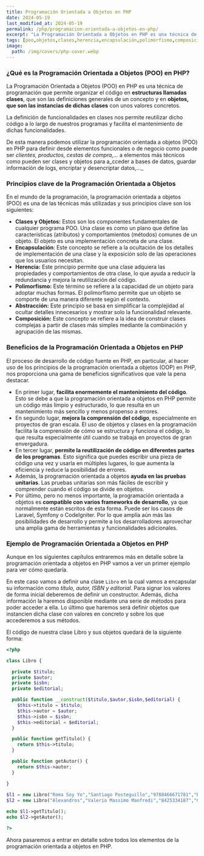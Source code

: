 ```yaml
---
title: Programación Orientada a Objetos en PHP
date: 2024-05-19
last_modified_at: 2024-05-19
permalink: /php/programacion-orientada-a-objetos-en-php/
excerpt: "La Programación Orientada a Objetos en PHP es una técnica de programación que permite organizar el código en clases y objetos."
tags: [poo,objetos,clases,herencia,encapsulación,polimorfismo,composición,pruebas unitarias]
image:
  path: /img/covers/php-cover.webp
---
```


### ¿Qué es la Programación Orientada a Objetos (POO) en PHP?


La Programación Orientada a Objetos (POO) en PHP es una técnica de programación que permite organizar el código en **estructuras llamadas clases**, que son las definiciones generales de un concepto y en **objetos, que son las instancias de dichas clases** con unos valores concretos.


La definición de funcionalidades en clases nos permite reutilizar dicho código a lo largo de nuestros programas y facilita el mantenimiento de dichas funcionalidades.


De esta manera podemos utilizar la programación orientada a objetos (POO) en PHP para definir desde elementos funcionales o de negocio como puede ser _clientes, productos, cestas de compra,…_ a elementos más técnicos como pueden ser clases y objetos para a_cceder a bases de datos, guardar información de logs, encriptar y desencriptar datos,…_


### Principios clave de la Programación Orientada a Objetos 


En el mundo de la programación, la programación orientada a objetos (POO) es una de las técnicas más utilizadas y sus principios clave son los siguientes:

- **Clases y Objetos:** Estos son los componentes fundamentales de cualquier programa POO. Una clase es como un plano que define las características (atributos) y comportamientos (métodos) comunes de un objeto. El objeto es una implementación concreta de una clase.
- **Encapsulación**: Este concepto se refiere a la ocultación de los detalles de implementación de una clase y la exposición solo de las operaciones que los usuarios necesitan.
- **Herencia:** Este principio permite que una clase adquiera las propiedades y comportamientos de otra clase, lo que ayuda a reducir la redundancia y mejora la reutilización del código.
- **Polimorfismo:** Este término se refiere a la capacidad de un objeto para adoptar muchas formas. El polimorfismo permite que un objeto se comporte de una manera diferente según el contexto.
- **Abstracción:** Este principio se basa en simplificar la complejidad al ocultar detalles innecesarios y mostrar solo la funcionalidad relevante.
- **Composición:** Este concepto se refiere a la idea de construir clases complejas a partir de clases más simples mediante la combinación y agrupación de las mismas.

### Beneficios de la Programación Orientada a Objetos en PHP


El proceso de desarrollo de código fuente en PHP, en particular, al hacer uso de los principios de la programación orientada a objetos (OOP) en PHP, nos proporciona una gama de beneficios significativos que vale la pena destacar.

- En primer lugar, **facilita enormemente el mantenimiento del código**. Esto se debe a que la programación orientada a objetos en PHP permite un código más limpio y estructurado, lo que resulta en un mantenimiento más sencillo y menos propenso a errores.
- En segundo lugar, **mejora la comprensión del código**, especialmente en proyectos de gran escala. El uso de objetos y clases en la programación facilita la comprensión de cómo se estructura y funciona el código, lo que resulta especialmente útil cuando se trabaja en proyectos de gran envergadura.
- En tercer lugar, **permite la reutilización de código en diferentes partes de los programas**. Esto significa que puedes escribir una pieza de código una vez y usarla en múltiples lugares, lo que aumenta la eficiencia y reduce la posibilidad de errores.
- Además, la programación orientada a objetos **ayuda en las pruebas unitarias**. Las pruebas unitarias son más fáciles de escribir y comprender cuando el código se divide en objetos.
- Por último, pero no menos importante, la programación orientada a objetos es **compatible con varios frameworks de desarrollo**, ya que normalmente están escritos de esta forma. Puede ser los casos de Laravel, Symfony o CodeIgniter. Por lo que amplía aún más las posibilidades de desarrollo y permite a los desarrolladores aprovechar una amplia gama de herramientas y funcionalidades adicionales.

### Ejemplo de Programación Orientada a Objetos en PHP


Aunque en los siguientes capítulos entraremos más en detalle sobre la programación orientada a objetos en PHP vamos a ver un primer ejemplo para ver cómo quedaría.


En este caso vamos a definir una clase `Libro` en la cual vamos a encapsular su información como _título, autor, ISBN y editorial_. Para signar los valores de forma inicial deberemos de definir un constructor. Además, dicha información la haremos disponible mediante una serie de métodos para poder acceder a ella. Lo último que haremos será definir objetos que instancien dicha clase con valores en concreto y sobre los que accederemos a sus métodos.


El código de nuestra clase Libro y sus objetos quedará de la siguiente forma:


```php
<?php

class Libro {

  private $titulo;
  private $autor;
  private $isbn;
  private $editorial;

  public function __construct($titulo,$autor,$isbn,$editorial) {
    $this->titulo = $titulo;
    $this->autor = $autor;
    $this->isbn = $isbn;
    $this->editorial = $editorial;
  }

  public function getTitulo() {
    return $this->titulo;
  }

  public function getAutor() {
    return $this->autor;
  }

}
  
$l1 = new Libro("Roma Soy Yo","Santiago Posteguillo","9788466671781","B");
$l2 = new Libro("Alexandros","Valerio Massimo Manfredi","8425334187","Grijalbo");

echo $l1->getTitulo();
echo $l2->getAutor();

?>
```


Ahora pasaremos a entrar en detalle sobre todos los elementos de la programación orientada a objetos en PHP.

